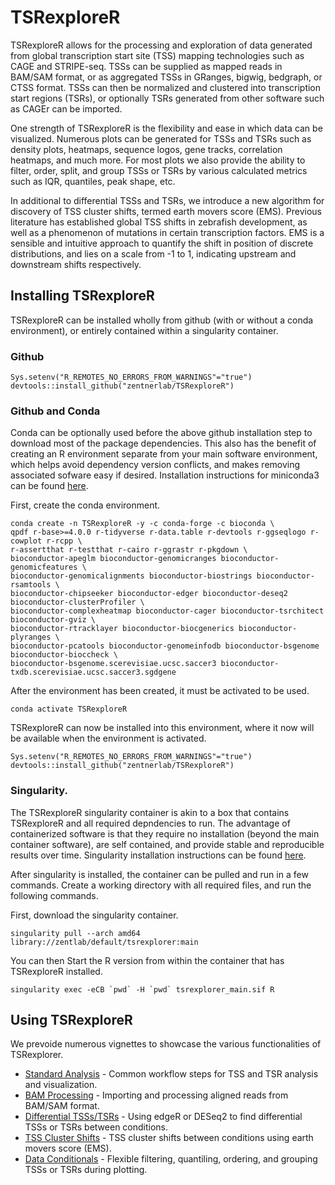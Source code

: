 # TSRexploreR

TSRexploreR allows for the processing and exploration of data generated from global transcription start site (TSS) mapping technologies such as CAGE and STRIPE-seq.
TSSs can be supplied as mapped reads in BAM/SAM format, or as aggregated TSSs in GRanges, bigwig, bedgraph, or CTSS format.
TSSs can then be normalized and clustered into transcription start regions (TSRs), or optionally TSRs generated from other software such as CAGEr can be imported.

One strength of TSRexploreR is the flexibility and ease in which data can be visualized.
Numerous plots can be generated for TSSs and TSRs such as density plots, heatmaps, sequence logos, gene tracks, correlation heatmaps, and much more.
For most plots we also provide the ability to filter, order, split, and group TSSs or TSRs by various calculated metrics such as IQR, quantiles, peak shape, etc.

In additional to differential TSSs and TSRs, we introduce a new algorithm for discovery of TSS cluster shifts, termed earth movers score (EMS).
Previous literature has established global TSS shifts in zebrafish development, as well as a phenomenon of mutations in certain transcription factors.
EMS is a sensible and intuitive approach to quantify the shift in position of discrete distributions,
and lies on a scale from -1 to 1, indicating upstream and downstream shifts respectively.

## Installing TSRexploreR

TSRexploreR can be installed wholly from github (with or without a conda environment), or entirely contained within a singularity container.

### Github

```
Sys.setenv("R_REMOTES_NO_ERRORS_FROM_WARNINGS"="true")
devtools::install_github("zentnerlab/TSRexploreR")
```

### Github and Conda

Conda can be optionally used before the above github installation step to download most of the package dependencies.
This also has the benefit of creating an R environment separate from your main software environment,
which helps avoid dependency version conflicts, and makes removing associated sofware easy if desired.
Installation instructions for miniconda3 can be found [here](https://docs.conda.io/projects/conda/en/latest/user-guide/install/).

First, create the conda environment.

```
conda create -n TSRexploreR -y -c conda-forge -c bioconda \
qpdf r-base>=4.0.0 r-tidyverse r-data.table r-devtools r-ggseqlogo r-cowplot r-rcpp \
r-assertthat r-testthat r-cairo r-ggrastr r-pkgdown \
bioconductor-apeglm bioconductor-genomicranges bioconductor-genomicfeatures \
bioconductor-genomicalignments bioconductor-biostrings bioconductor-rsamtools \
bioconductor-chipseeker bioconductor-edger bioconductor-deseq2 bioconductor-clusterProfiler \
bioconductor-complexheatmap bioconductor-cager bioconductor-tsrchitect bioconductor-gviz \
bioconductor-rtracklayer bioconductor-biocgenerics bioconductor-plyranges \
bioconductor-pcatools bioconductor-genomeinfodb bioconductor-bsgenome bioconductor-bioccheck \
bioconductor-bsgenome.scerevisiae.ucsc.saccer3 bioconductor-txdb.scerevisiae.ucsc.saccer3.sgdgene
```

After the environment has been created, it must be activated to be used.

```
conda activate TSRexploreR
```

TSRexploreR can now be installed into this environment,
where it now will be available when the environment is activated.

```
Sys.setenv("R_REMOTES_NO_ERRORS_FROM_WARNINGS"="true")
devtools::install_github("zentnerlab/TSRexploreR")
```

### Singularity.

The TSRexploreR singularity container is akin to a box that contains TSRexploreR and all required depndencies to run.
The advantage of containerized software is that they require no installation (beyond the main container software),
are self contained, and provide stable and reproducible results over time.
Singularity installation instructions can be found [here](https://sylabs.io/docs/).

After singularity is installed, the container can be pulled and run in a few commands.
Create a working directory with all required files, and run the following commands.

First, download the singularity container.

```
singularity pull --arch amd64 library://zentlab/default/tsrexplorer:main
```

You can then Start the R version from within the container that has TSRexploreR installed.

```
singularity exec -eCB `pwd` -H `pwd` tsrexplorer_main.sif R
```

## Using TSRexploreR

We prevoide numerous vignettes to showcase the various functionalities of TSRexplorer.

- [Standard Analysis](documentation/STANDARD_ANALYSIS.pdf) - Common workflow steps for TSS and TSR analysis and visualization.
- [BAM Processing](documentation/BAM_PROCESSING.pdf) - Importing and processing aligned reads from BAM/SAM format.
- [Differential TSSs/TSRs](documentation/DIFF_FEATURES.pdf) - Using edgeR or DESeq2 to find differential TSSs or TSRs between conditions.
- [TSS Cluster Shifts](documentation/FEATURE_SHIFT.pdf) - TSS cluster shifts between conditions using earth movers score (EMS).
- [Data Conditionals](documentation/DATA_CONDITIONING.pdf) - Flexible filtering, quantiling, ordering, and grouping TSSs or TSRs during plotting.
